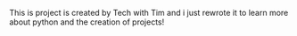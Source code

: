 This is project is created by Tech with Tim and i just rewrote it to learn more about python and the creation of projects!
